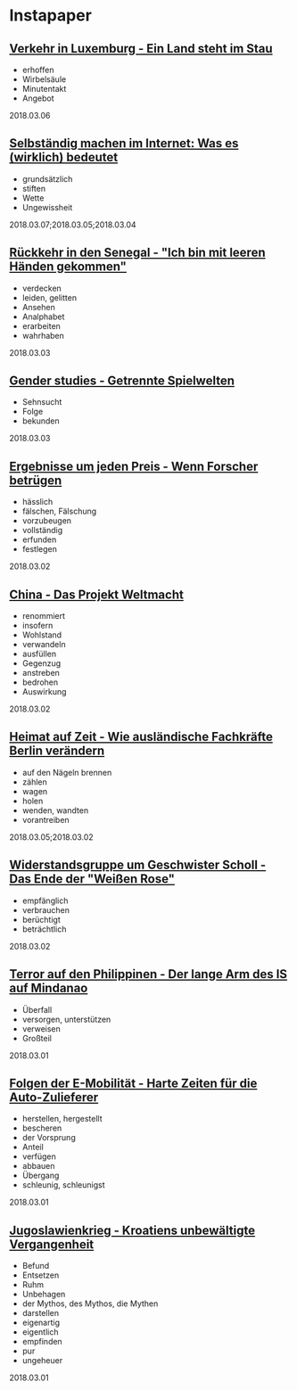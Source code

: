 # Instapaper

## [Verkehr in Luxemburg - Ein Land steht im Stau](https://www.instapaper.com/read/1020906749)

* erhoffen
* Wirbelsäule
* Minutentakt
* Angebot

2018.03.06

## [Selbständig machen im Internet: Was es (wirklich) bedeutet](https://www.instapaper.com/read/1022561378)

* grundsätzlich
* stiften
* Wette
* Ungewissheit

2018.03.07;2018.03.05;2018.03.04

## [Rückkehr in den Senegal - "Ich bin mit leeren Händen gekommen"](https://www.instapaper.com/read/1019605393)

* verdecken
* leiden, gelitten
* Ansehen
* Analphabet
* erarbeiten
* wahrhaben

2018.03.03

## [Gender studies - Getrennte Spielwelten](https://www.instapaper.com/read/1013151057)

* Sehnsucht
* Folge
* bekunden

2018.03.03

## [Ergebnisse um jeden Preis - Wenn Forscher betrügen](https://www.instapaper.com/read/1019596803)

* hässlich
* fälschen, Fälschung
* vorzubeugen
* vollständig
* erfunden
* festlegen

2018.03.02

## [China - Das Projekt Weltmacht](https://www.instapaper.com/read/1010408973)

* renommiert
* insofern
* Wohlstand
* verwandeln
* ausfüllen
* Gegenzug
* anstreben
* bedrohen
* Auswirkung

2018.03.02

## [Heimat auf Zeit - Wie ausländische Fachkräfte Berlin verändern](https://www.instapaper.com/read/1014556762)

* auf den Nägeln brennen
* zählen
* wagen
* holen
* wenden, wandten
* vorantreiben

2018.03.05;2018.03.02

## [Widerstandsgruppe um Geschwister Scholl - Das Ende der "Weißen Rose"](https://www.instapaper.com/read/1019605405)

* empfänglich
* verbrauchen
* berüchtigt
* beträchtlich

2018.03.02

## [Terror auf den Philippinen - Der lange Arm des IS auf Mindanao](https://www.instapaper.com/read/1019270850)

* Überfall
* versorgen, unterstützen
* verweisen
* Großteil

2018.03.01

## [Folgen der E-Mobilität - Harte Zeiten für die Auto-Zulieferer](https://www.instapaper.com/read/1010409134)

* herstellen, hergestellt
* bescheren
* der Vorsprung
* Anteil
* verfügen
* abbauen
* Übergang
* schleunig, schleunigst

2018.03.01

## [Jugoslawienkrieg - Kroatiens unbewältigte Vergangenheit](https://www.instapaper.com/read/1020440863)

* Befund
* Entsetzen
* Ruhm
* Unbehagen
* der Mythos, des Mythos, die Mythen
* darstellen
* eigenartig
* eigentlich
* empfinden
* pur
* ungeheuer

2018.03.01
